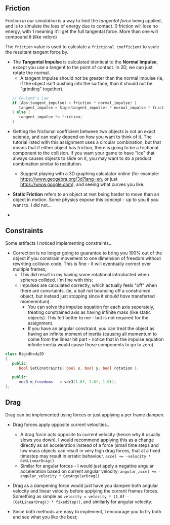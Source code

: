 ## Friction 
Friction *in our simulation* is a way to limit the *tangental force* being applied, and is to simulate the loss of energy due to contact. 0 friction will lose no energy, with 1 meaning it'll get the full tangental force.  More than one will compound it (like velcro)

The `friction` value is used to calculate a `frictional coefficient` to scale the resultant tangent force by.  

- The **Tangental Impulse** is calculated identical to the **Normal Impulse**, except you use a tangent to the point of contact.  In 2D, we can just rotate the normal. 
  - A tangent impulse should not be greater than the normal impulse (ie, if the object isn't pushing into the surface, than it should not be "grinding" together).  

```cpp
   // Coulumb's Law
   if (Abs(tangent_impulse) > friction * normal_impulse) {
      tangent_impulse = Sign(tangent_impulse) * normal_impulse * friction; 
   } else {
      tangent_impulse *= friction; 
   }
```

- Getting the frictional coefficient between two objects is not an exact science, and can really depend on how you want to think of it.  The tutorial listed with this assignment uses a circular combination, but that means that if either object has friction, there is going to be a frictional component to the collision.  If you want your game to have "ice" that always causes objects to slide on it, you may want to do a product combination similar to restitution. 
  - Suggest playing with a 3D graphing calculator online (for example: https://www.geogebra.org/3d?lang=en, or just https://www.google.com), and seeing what curves you like.
- **Static Friction** refers to an object at rest being harder to move than an object in motion.  Some physics expose this concept - up to you if you want to.  I did not...

- 
## Constraints 
Some artifacts I noticed implementing constraints...

- Correction is no longer going to guarantee to bring you 100% out of the object if you constrain movement to one dimension of freedom without rewriting collision code.  This is fine - it will eventually correct over multiple frames; 
   - This did result in my having some rotational introducted when spheres collided.  I'm fine with this;  
   - Impulses are calculated correctly, which actually feels "off" when there are consrtaints.  (ie, a ball not bouncing off a constrained object, but instead just stopping since it *should have* transferred momemntum).  
      - You can solve the impulse equation for each axis seperately, treating constrained axis as having infinite mass (like static objects).  This felt better to me - but is not required for the assignment. 
      - If you have an angular constraint, you can treat the object as having an infinite moment of inertia (causing all momentum to come from the linear hit part - notice that in the impulse equation infinite inertia would cause those components to go to zero). 

```cpp
class Rigidbody2D
{
   public:
      bool SetConstraints( bool x, bool y, bool rotation ); 

   public:
      vec3 m_freedoms   = vec3(1.0f, 1.0f, 1.0f);     
};
```

## Drag
Drag can be implemented using forces or just applying a per frame dampen.

- Drag forces apply opposite current velocities...
   - A drag force acts opposite to current velocity (hence why it usually slows you down).  I would recommend applying this as a change directly as an acceleration instead of a force (small time steps and low mass objects can result in very high drag forces, that at a fixed timestep may result in erratic behaviour.  `accel += -velocity * GetLinearDrag()`
   - Similar for angular forces - I would just apply a negative angular acceleration based on current angular velocity;  `angular_accel += -angular_velocity * GetAngularDrag()`
- Drag as a dampening force would just have you dampen both angular velocity and linear velocity before applying the current frames forces.  Something as simple as `velocity = velocity * (1.0f - (GetLinearDrag() * fixedStep))`, and similarly for angular velocity.

- Since both methods are easy to implement, I encourage you to try both and see what you like the best; 

